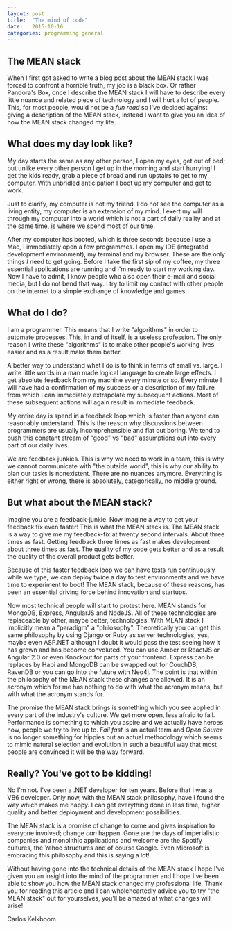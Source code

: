 ```yaml
---
layout: post
title:  "The mind of code"
date:   2015-10-16
categories: programming general
---
```


## The MEAN stack

When I first got asked to write a blog post about the MEAN stack I was forced to confront a horrible truth, my job is
a black box. Or rather Pandora's Box, once I describe the MEAN stack I will have to describe every little nuance and 
related piece of technology and I will hurt a lot of people. This, for most people, would not be a *fun read* so I've 
decided against giving a description of the MEAN stack, instead I want to give you an idea of how the MEAN stack 
changed my life.

## What does my day look like?

My day starts the same as any other person, I open my eyes, get out of bed; but unlike every other person I get up in 
the morning and start hurrying! I get the kids ready, grab a piece of bread and run upstairs to get to my computer. With 
unbridled anticipation I boot up my computer and get to work.

Just to clarify, my computer is not my friend. I do not see the computer as a living entity, my computer is an 
extension of my mind. I exert my will through my computer into a world which is not a part of daily reality and at 
the same time, is where we spend most of our time.

After my computer has booted, which is three seconds because I use a Mac, I immediately open a few programmes. I 
open my IDE (integrated development environment), my terminal and my browser. These are the only things *I* need to get 
going. Before I take the first sip of my coffee, my three essential applications are running and I'm ready to start my 
working day. Now I have to admit, I know people who also open their e-mail and social media, but I do not bend that 
way. I try to limit my contact with other people on the internet to a simple exchange of knowledge and games. 

## What do I do?

I am a programmer. This means that I write "algorithms" in order to automate processes. This, in and of itself, is a 
useless profession. The only reason I write these "algorithms" is to make other people's working lives easier and 
as a result make them better.

A better way to understand what I do is to think in terms of small vs. large. I write little words in a man made
logical language to create large effects. I get absolute feedback from my machine every minute or so. Every
minute I will have had a confirmation of my success or a description of my failure from which I can immediately 
extrapolate my subsequent actions. Most of these subsequent actions will again result in immediate feedback. 

My entire day is spend in a feedback loop which is faster than anyone can reasonably understand. This is the reason 
why discussions between programmers are usually incomprehensible and flat out boring. We tend to push this constant 
stream of "good" vs "bad" assumptions out into every part of our daily lives.

We are feedback junkies. This is why we need to work in a team, this is why we cannot communicate with "the outside 
world", this is why our ability to plan our tasks is nonexistent. There are no nuances anymore. Everything is either 
right or wrong, there is absolutely, categorically, no middle ground.

## But what about the MEAN stack?

Imagine you are a feedback-junkie. Now imagine a way to get your feedback fix even faster! This is what the MEAN stack
is. The MEAN stack is a way to give me my feedback-fix at twenty second intervals. About three times as fast. Getting feedback 
three times as fast makes development about three times as fast. The quality of my code gets better and as a result the 
quality of the overall product gets better.

Because of this faster feedback loop we can have tests run continuously while we type, we can deploy twice a day to 
test environments and we have time to experiment to boot! The MEAN stack, because of these reasons, has been an essential driving
force behind innovation and startups.

Now most technical people will start to protest here. MEAN stands for MongoDB, Express, AngularJS and NodeJS. All of these
technologies are replaceable by other, maybe better, technologies. With MEAN stack I implicitly mean a "paradigm" a 
"philosophy". Theoretically you can get this same philosophy by using Django or Ruby as server technologies, yes, maybe
even ASP.NET although I doubt it would pass the test seeing how it has grown and has become convoluted. You can use 
Amber or ReactJS or Angular 2.0 or even Knockout for parts of your frontend. Express can be replaces by Hapi and MongoDB
can be swapped out for CouchDB, RavenDB or you can go into the future with Neo4j. The point is that within the philosophy 
of the MEAN stack these changes are allowed. It is an acronym which for me has nothing to do with what the acronym means, 
but with what the acronym stands for.

The promise the MEAN stack brings is something which you see applied in every part of the industry's culture. We 
get more open, less afraid to fail. Performance is something to which you aspire and we actually have heroes now, people 
we try to live up to. *Fail fast* is an actual term and *Open Source* is no longer something for hippies but an actual 
methodology which seems to mimic natural selection and evolution in such a beautiful way that most people are convinced 
it will be the way forward. 

## Really? You've got to be kidding!

No I'm not. I've been a .NET developer for ten years. Before that I was a VB6 developer. Only now, with the MEAN stack 
philosophy, have I found the way which makes me happy. I can get everything done in less time, higher quality and 
better deployment and development possibilities.

The MEAN stack is a promise of change to come and gives inspiration to everyone involved; change *can* 
happen. Gone are the days of imperialistic companies and monolithic applications and welcome are the Spotify cultures,
the Yahoo structures and of course Google. Even Microsoft is embracing this philosophy and this is saying a lot! 

Without having gone into the technical details of the MEAN stack I hope I've given you an insight into the mind of the 
programmer and I hope I've been able to show you how the MEAN stack changed my professional life. 
Thank you for reading this article and I can wholeheartedly advice you to try "the MEAN stack" out for yourselves, you'll be amazed at 
what changes will arise!

Carlos Kelkboom

